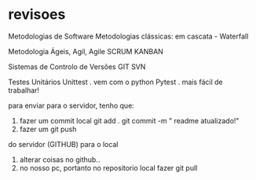 # revisoes
Metodologias de Software
Metodologias clássicas:
em cascata - Waterfall



Metodologia Ágeis, Agil, Agile
SCRUM
KANBAN



Sistemas de Controlo de Versões
GIT
SVN



Testes Unitários
Unittest . vem com o python
Pytest . mais fácil de trabalhar!



para enviar para o servidor, tenho que:
1) fazer um commit local
git add .
git commit -m " readme atualizado!"
2) fazer um git push



do servidor (GITHUB) para o local
1) alterar coisas no github..
2) no nosso pc, portanto no repositorio local fazer git pull
